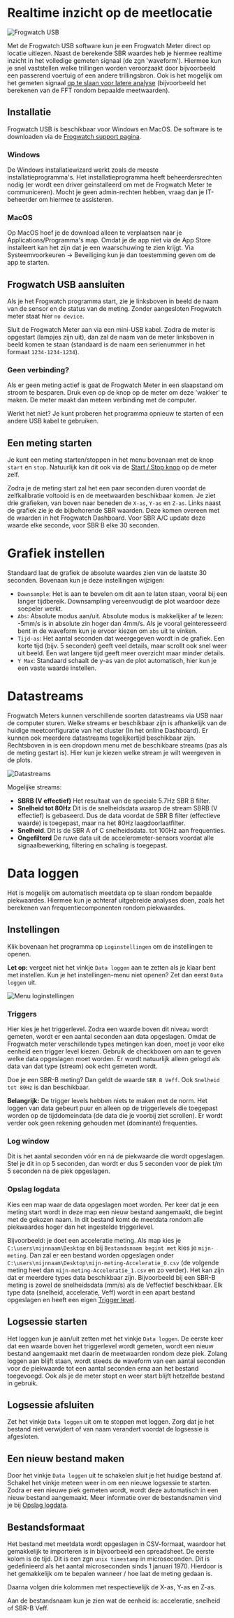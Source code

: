 
# Realtime inzicht op de meetlocatie

![Frogwatch USB](img/frogwatch-usb.png)

Met de Frogwatch USB software kun je een Frogwatch Meter direct op locatie uitlezen. Naast de berekende SBR waardes heb je hiermee realtime inzicht in het volledige gemeten signaal (de zgn 'waveform'). Hiermee kun je snel vaststellen welke trillingen worden veroorzaakt door bijvoorbeeld een passerend voertuig of een andere trillingsbron. Ook is het mogelijk om het gemeten signaal [op te slaan voor latere analyse](#data-loggen) (bijvoorbeeld het berekenen van de FFT rondom bepaalde meetwaarden).

## Installatie

Frogwatch USB is beschikbaar voor Windows en MacOS. De software is te downloaden via de [Frogwatch support pagina](https://dashboard.frog.watch/help#downloads).

### Windows

De Windows installatiewizard werkt zoals de meeste installatieprogramma's. Het installatieprogramma heeft beheerdersrechten nodig (er wordt een driver geinstalleerd om met de Frogwatch Meter te communiceren). Mocht je geen admin-rechten hebben, vraag dan je IT-beheerder om hiermee te assisteren. 

### MacOS

Op MacOS hoef je de download alleen te verplaatsen naar je Applications/Programma's map. Omdat je de app niet via de App Store installeert kan het zijn dat je een waarschuwing te zien krijgt. Via Systeemvoorkeuren -> Beveiliging kun je dan toestemming geven om de app te starten.


## Frogwatch USB aansluiten

Als je het Frogwatch programma start, zie je linksboven in beeld de naam van de sensor en de status van de meting.
Zonder aangesloten Frogwatch meter staat hier `no device`.

Sluit de Frogwatch Meter aan via een mini-USB kabel. Zodra de meter is opgestart (lampjes zijn uit), dan zal de naam van de meter linksboven in beeld komen te staan (standaard is de naam een serienummer in het formaat `1234-1234-1234`).

### Geen verbinding?
Als er geen meting actief is gaat de Frogwatch Meter in een slaapstand om stroom te besparen. Druk even op de knop op de meter om deze 'wakker' te maken. De meter maakt dan meteen verbinding met de computer.

Werkt het niet? Je kunt proberen het programma opnieuw te starten of een andere USB kabel te gebruiken.

## Een meting starten

Je kunt een meting starten/stoppen in het menu bovenaan met de knop `start` en `stop`. Natuurlijk kan dit ook via de [Start / Stop knop](../hardware/#status-start-stop-knop) op de meter zelf.

Zodra je de meting start zal het een paar seconden duren voordat de zelfkalibratie voltooid is en de meetwaarden beschikbaar komen.
Je ziet drie grafieken, van boven naar beneden de `X-as`, `Y-as` en `Z-as`. Links naast de grafiek zie je de bijbehorende SBR waarden. Deze komen overeen met de waarden in het Frogwatch Dashboard. Voor SBR A/C update deze waarde elke seconde, voor SBR B elke 30 seconden.

# Grafiek instellen

Standaard laat de grafiek de absolute waardes zien van de laatste 30 seconden. Bovenaan kun je deze instellingen wijzigen:

* `Downsample`: Het is aan te bevelen om dit aan te laten staan, vooral bij een langer tijdbereik. Downsampling vereenvoudigt de plot waardoor deze soepeler werkt.
* `Abs`: Absolute modus aan/uit. Absolute modus is makkelijker af te lezen: -5mm/s is in absolute zin hoger dan 4mm/s. Als je vooral geinteresseerd bent in de waveform kun je ervoor kiezen om `abs` uit te vinken.
* `Tijd-as`: Het aantal seconden dat weergegeven wordt in de grafiek. Een korte tijd (bijv. 5 seconden) geeft veel details, maar scrollt ook snel weer uit beeld. Een wat langere tijd geeft meer overzicht maar minder details.
* `Y Max`: Standaard schaalt de y-as van de plot automatisch, hier kun je een vaste waarde instellen.

# Datastreams

Frogwatch Meters kunnen verschillende soorten datastreams via USB naar de computer sturen. Welke streams er beschikbaar zijn is afhankelijk van de huidige meetconfiguratie van het cluster (In het online Dashboard).  Er kunnen ook meerdere datastreams tegelijkertijd beschikbaar zijn. Rechtsboven in is een dropdown menu met de beschikbare streams (pas als de meting gestart is). Hier kun je kiezen welke stream je wilt weergeven in de plots. 

![Datastreams](img/datastreams.png)

Mogelijke streams:

* **SBRB (V effectief)** Het resultaat van de speciale 5.7Hz SBR B filter. 
* **Snelheid tot 80Hz** Dit is de snelheidsdata waarop de stream SBRB (V effectief) is gebaseerd. Dus de data voordat de SBR B filter (effectieve waarde) is toegepast, maar na het 80Hz laagdoorlaatfilter.
* **Snelheid**. Dit is de SBR A of C snelheidsdata. tot 100Hz aan frequenties.
* **Ongefilterd** De ruwe data uit de accelerometer-sensors voordat alle signaalbewerking, filtering en schaling is toegepast. 


# Data loggen
Het is mogelijk om automatisch meetdata op te slaan rondom bepaalde piekwaardes. Hiermee kun je achteraf uitgebreide analyses doen, zoals het berekenen van frequentiecomponenten rondom piekwaardes.

## Instellingen

Klik bovenaan het programma op `Loginstellingen` om de instellingen te openen.

**Let op:** vergeet niet het vinkje `Data loggen` aan te zetten als je klaar bent met instellen. Kun je het instellingen-menu niet openen? Zet dan eerst `Data loggen` uit.

![Menu loginstellingen](img/frogwatch-usb-logsettings.png)

### Triggers

Hier kies je het triggerlevel. Zodra een waarde boven dit niveau wordt gemeten, wordt er een aantal seconden aan data opgeslagen.
Omdat de Frogwatch meter verschillende types metingen kan doen, moet je voor elke eenheid een trigger level kiezen. Gebruik de checkboxen om aan te geven welke data opgeslagen moet worden. Er wordt natuurlijk alleen gelogd als data van dat type (stream) ook echt gemeten wordt.


Doe je een SBR-B meting? Dan geldt de waarde `SBR B Veff`. Ook `Snelheid tot 80Hz` is dan beschikbaar. 

**Belangrijk:** De trigger levels hebben niets te maken met de norm. Het loggen van data gebeurt puur en alleen op de triggerlevels die toegepast worden op de tijddomeindata (de data die je voorbij ziet scrollen). Er wordt verder ook geen rekening gehouden met (dominante) frequenties. 

### Log window

Dit is het aantal seconden vóór en ná de piekwaarde die wordt opgeslagen. Stel je dit in op 5 seconden, dan wordt er dus 5 seconden voor de piek t/m 5 seconden na de piek opgeslagen.

### Opslag logdata

Kies een map waar de data opgeslagen moet worden. Per keer dat je een meting start wordt in deze map een nieuw bestand aangemaakt, die begint met de gekozen naam. In dit bestand komt de meetdata rondom alle piekwaardes hoger dan het ingestelde triggerlevel.

Bijvoorbeeld: je doet een acceleratie meting. Als map kies je `C:\users\mijnnaam\Desktop` en bij `Bestandsnaam begint met` kies je `mijn-meting`. Dan zal er een bestand worden opgeslagen onder `C:\users\mijnnaam\Desktop\mijn-meting-Acceleratie_0.csv` (de volgende meting heet dan `mijn-meting-Acceleratie_1.csv` en zo verder). Het kan zijn dat er meerdere types data beschikbaar zijn. Bijvoorbeeld bij een SBR-B meting is zowel de snelheidsdata (mm/s) als de Veffectief beschikbaar. Elk type data (snelheid, acceleratie, Veff) wordt in een apart bestand opgeslagen en heeft een eigen [Trigger level](#triggers).

## Logsessie starten
Het loggen kun je aan/uit zetten met het vinkje `Data loggen`. De eerste keer dat een waarde boven het triggerlevel wordt gemeten, wordt een nieuw bestand aangemaakt met daarin de meetwaarden rondom deze piek. Zolang loggen aan blijft staan, wordt steeds de waveform van een aantal seconden voor de piekwaarde tot een aantal seconden erna aan het bestand toegevoegd. Ook als je de meter stopt en weer start blijft hetzelfde bestand in gebruik.

## Logsessie afsluiten
Zet het vinkje `Data loggen` uit om te stoppen met loggen. Zorg dat je het bestand niet verwijdert of van naam verandert voordat de logsessie is afgesloten.

## Een nieuw bestand maken
Door het vinkje `Data loggen` uit te schakelen sluit je het huidige bestand af. Schakel het vinkje meteen weer in om een nieuwe logsessie te starten. Zodra er een nieuwe piek gemeten wordt, wordt deze automatisch in een nieuw bestand aangemaakt. Meer informatie over de bestandsnamen vind je bij [Opslag logdata](#opslag-logdata).

## Bestandsformaat

Het bestand met meetdata wordt opgeslagen in CSV-formaat, waardoor het gemakkelijk te importeren is in bijvoorbeeld een spreadsheet.
De eerste kolom is de tijd. Dit is een zgn `unix timestamp` in microseconden. Dit is gedefinieerd als het aantal microseconden sinds 1 januari 1970. Hierdoor is het gemakkelijk om te bepalen wanneer / hoe laat de meting gedaan is.

Daarna volgen drie kolommen met respectievelijk de X-as, Y-as en Z-as.

Aan de bestandsnaam kun je zien wat de eenheid is: acceleratie, snelheid of SBR-B Veff.

